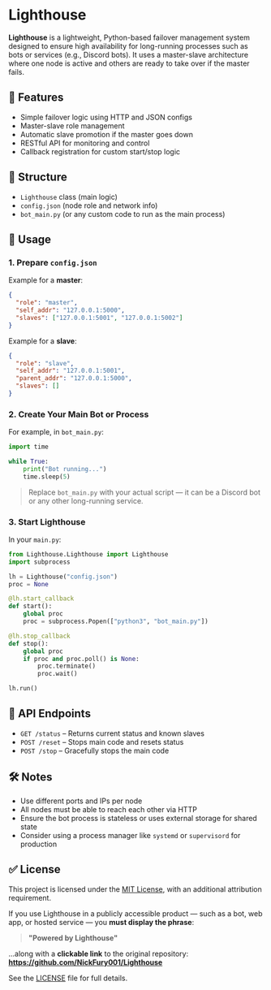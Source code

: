 
# Lighthouse

**Lighthouse** is a lightweight, Python-based failover management system designed to ensure high availability for long-running processes such as bots or services (e.g., Discord bots). It uses a master-slave architecture where one node is active and others are ready to take over if the master fails.

## 🔧 Features

- Simple failover logic using HTTP and JSON configs
- Master-slave role management
- Automatic slave promotion if the master goes down
- RESTful API for monitoring and control
- Callback registration for custom start/stop logic

## 📁 Structure

- `Lighthouse` class (main logic)
- `config.json` (node role and network info)
- `bot_main.py` (or any custom code to run as the main process)

## 🚀 Usage

### 1. Prepare `config.json`

Example for a **master**:

```json
{
  "role": "master",
  "self_addr": "127.0.0.1:5000",
  "slaves": ["127.0.0.1:5001", "127.0.0.1:5002"]
}
````

Example for a **slave**:

```json
{
  "role": "slave",
  "self_addr": "127.0.0.1:5001",
  "parent_addr": "127.0.0.1:5000",
  "slaves": []
}
```

### 2. Create Your Main Bot or Process

For example, in `bot_main.py`:

```python
import time

while True:
    print("Bot running...")
    time.sleep(5)
```

> Replace `bot_main.py` with your actual script — it can be a Discord bot or any other long-running service.

### 3. Start Lighthouse

In your `main.py`:

```python
from Lighthouse.Lighthouse import Lighthouse
import subprocess

lh = Lighthouse("config.json")
proc = None

@lh.start_callback
def start():
    global proc
    proc = subprocess.Popen(["python3", "bot_main.py"])

@lh.stop_callback
def stop():
    global proc
    if proc and proc.poll() is None:
        proc.terminate()
        proc.wait()

lh.run()
```

## 📡 API Endpoints

* `GET /status` – Returns current status and known slaves
* `POST /reset` – Stops main code and resets status
* `POST /stop` – Gracefully stops the main code

## 🛠️ Notes

* Use different ports and IPs per node
* All nodes must be able to reach each other via HTTP
* Ensure the bot process is stateless or uses external storage for shared state
* Consider using a process manager like `systemd` or `supervisord` for production

## ✅ License

This project is licensed under the [MIT License](./LICENSE), with an additional attribution requirement.

If you use Lighthouse in a publicly accessible product — such as a bot, web app, or hosted service — you **must display the phrase**:

> **"Powered by Lighthouse"**

...along with a **clickable link** to the original repository:  
**https://github.com/NickFury001/Lighthouse**

See the [LICENSE](./LICENSE) file for full details.
